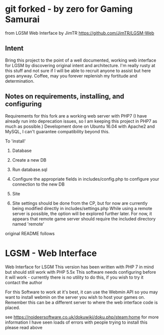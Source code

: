# git forked - by zero for Gaming Samurai
from LGSM Web Interface by JimTR
https://github.com/JimTR/LGSM-Web

## Intent
Bring this project to the point of a well documented, working web interface for LGSM by discovering original intent and architecture.
I'm really rusty at this stuff and not sure if I will be able to recruit anyone to assist but here goes anyway. 
Coffee, may you forever replenish my fortitude and determination.

## Notes on requirements, installing, and configuring
Requirements for this fork are a working web server with PHP7 (I have already run into deprecation issues, so I am keeping this project in PHP7 as much as possible.)
Development done on Ubuntu 16.04 with Apache2 and MySQL, I can't guarantee compatibility beyond this.

To 'install' 

1. Database
  1. Create a new DB
  2. Run database.sql
  3. Configure the appropriate fields in includes/config.php to configure your connection to the new DB

2. Site
  1. Site settings should be done from the CP, but for now are currently being modified directly in includes/settings.php
     While using a remote server is possible, the option will be explored further later. For now, it appears that remote game server should require the included directory named 'remote'

original README follows

# LGSM - Web Interface
Web Interface for LSGM
This version has been written with PHP 7 in mind but should still work with PHP 5.5x
This software needs configuring before it will work - currently there is no utility to do this, if you wish to try it contact the author

For this Software to work at it's best, it can use the Webmin API so you may want to install webmin on the server you wish to host your games on.
Remember this can be a different server to where the web interface code is placed.

see https://noideersoftware.co.uk/dokuwiki/doku.php/steam:home for more information 
I have seen loads of errors with people trying to install this please read above

